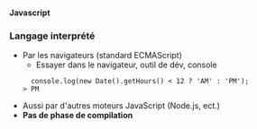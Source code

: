 #### Javascript
### Langage interprété
* Par les navigateurs (standard ECMAScript)
  * Essayer dans le navigateur, outil de dév, console
  ```
    console.log(new Date().getHours() < 12 ? 'AM' : 'PM');
  > PM
  ```
* Aussi par d'autres moteurs JavaScript (Node.js, ect.)
* **Pas de phase de compilation**



